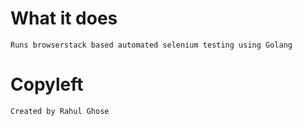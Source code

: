 # What it does
```
Runs browserstack based automated selenium testing using Golang
```

# Copyleft
```
Created by Rahul Ghose
```

